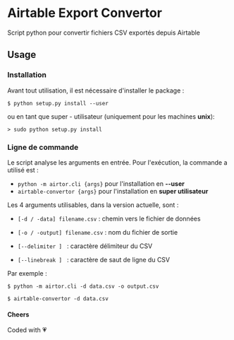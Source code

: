 # Airtable Export Convertor

Script python pour convertir fichiers CSV exportés depuis Airtable

## Usage
### Installation

Avant tout utilisation, il est nécessaire d'installer le package :

```
$ python setup.py install --user
```
ou en tant que super - utilisateur (uniquement pour les machines __unix__):

```
> sudo python setup.py install
```

### Ligne de commande

Le script analyse les arguments en entrée. Pour l'exécution, la commande a utilisé est :

* ``` python -m airtor.cli {args} ``` pour l'installation en __--user__
* ``` airtable-convertor {args} ``` pour l'installation en __super utilisateur__

Les 4 arguments utilisables, dans la version actuelle, sont :

* `[-d / -data] filename.csv` : chemin vers le fichier de données

* `[-o / -output] filename.csv` : nom du fichier de sortie

* `[--delimiter ] ` : caractère délimiteur du CSV

* `[--linebreak ] ` : caractère de saut de ligne du CSV

Par exemple :
```
$ python -m airtor.cli -d data.csv -o output.csv

$ airtable-convertor -d data.csv
```

#### Cheers
Coded with :heartpulse:
